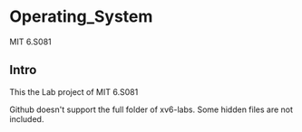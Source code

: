 # Operating_System
MIT 6.S081
## Intro 
This the Lab project of MIT 6.S081 

Github doesn't support the full folder of xv6-labs.
Some hidden files are not included.